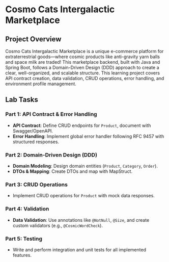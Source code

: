 # Cosmo Cats Intergalactic Marketplace 

## Project Overview
Cosmo Cats Intergalactic Marketplace is a unique e-commerce platform for extraterrestrial goods—where cosmic products like anti-gravity yarn balls and space milk are traded!
This marketplace backend, built with Java and Spring Boot, follows a Domain-Driven Design (DDD) approach to create a clear, well-organized, and scalable structure.
This learning project covers API contract creation, data validation, CRUD operations, error handling, and environment profile management.

## Lab Tasks
### Part 1: API Contract & Error Handling
- **API Contract**: Define CRUD endpoints for `Product`, document with Swagger/OpenAPI.
- **Error Handling**: Implement global error handler following RFC 9457 with structured responses.

### Part 2: Domain-Driven Design (DDD)
- **Domain Modeling**: Design domain entities (`Product`, `Category`, `Order`).
- **DTOs & Mapping**: Create DTOs and map with MapStruct.

### Part 3: CRUD Operations
- Implement CRUD operations for `Product` with mock data responses.

### Part 4: Validation
- **Data Validation**: Use annotations like `@NotNull`, `@Size`, and create custom validators (e.g., `@CosmicWordCheck`).

### Part 5: Testing
- Write and perform integration and unit tests for all implemented features.
